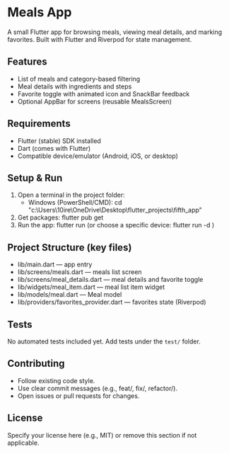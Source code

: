 # Meals App

A small Flutter app for browsing meals, viewing meal details, and marking favorites. Built with Flutter and Riverpod for state management.

## Features
- List of meals and category-based filtering
- Meal details with ingredients and steps
- Favorite toggle with animated icon and SnackBar feedback
- Optional AppBar for screens (reusable MealsScreen)

## Requirements
- Flutter (stable) SDK installed
- Dart (comes with Flutter)
- Compatible device/emulator (Android, iOS, or desktop)

## Setup & Run
1. Open a terminal in the project folder:
   - Windows (PowerShell/CMD): cd "c:\Users\10ire\OneDrive\Desktop\flutter_projects\fifth_app"
2. Get packages:
   flutter pub get
3. Run the app:
   flutter run
   (or choose a specific device: flutter run -d <device-id>)

## Project Structure (key files)
- lib/main.dart — app entry
- lib/screens/meals.dart — meals list screen
- lib/screens/meal_details.dart — meal details and favorite toggle
- lib/widgets/meal_item.dart — meal list item widget
- lib/models/meal.dart — Meal model
- lib/providers/favorites_provider.dart — favorites state (Riverpod)

## Tests
No automated tests included yet. Add tests under the `test/` folder.

## Contributing
- Follow existing code style.
- Use clear commit messages (e.g., feat/, fix/, refactor/).
- Open issues or pull requests for changes.

## License
Specify your license here (e.g., MIT) or remove this section if not applicable.